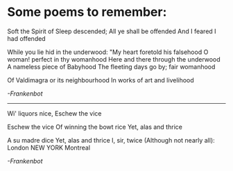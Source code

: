 # Some poems to remember: 

Soft the Spirit of Sleep descended;
All ye shall be offended
And I feared I had offended


While you lie hid in the underwood:
"My heart foretold his falsehood
O woman! perfect in thy womanhood
Here and there through the underwood
A nameless piece of Babyhood
The fleeting days go by; fair womanhood


Of Valdimagra or its neighbourhood
In works of art and livelihood

*-Frankenbot*

***

Wi' liquors nice,
Eschew the vice

Eschew the vice
Of winning the bowt rice
Yet, alas and thrice

A su madre dice
Yet, alas and thrice
I, sir, twice
(Although not nearly all):
London  NEW YORK  Montreal

*-Frankenbot*

